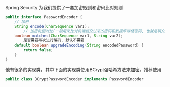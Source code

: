 Spring Security 为我们提供了一套加密规则和密码比对规则

```java
public interface PasswordEncoder {
    // 加密
    String encode(CharSequence var1);
		// 加密前后对比(一般用来比对前端提交过来的密码和数据库存储密码, 也就是明文和密文的对比)
    boolean matches(CharSequence var1, String var2);
		是否需要再次进行编码, 默认不需要
    default boolean upgradeEncoding(String encodedPassword) {
        return false;
    }
}
```

他有很多的实现类，其中下面的实现类使用BCrypt强哈希方法来加密。推荐使用

```java
public class BCryptPasswordEncoder implements PasswordEncoder 
```



